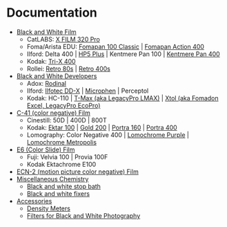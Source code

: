 # Documentation

* [Black and White Film](./bw_film/)
  * CatLABS: [X FILM 320 Pro](./bw_film/catlabs_x_film_320.md)
  * Foma/Arista EDU: [Fomapan 100 Classic](./bw_film/foma_fomapan_100.md) | [Fomapan Action 400](./bw_film/foma_fomapan_400.md)
  * Ilford: Delta 400 | [HP5 Plus](./bw_film/ilford_hp5.md) | Kentmere Pan 100 | [Kentmere Pan 400](./bw_film/ilford_kentmere_pan_400.md)
  * Kodak: [Tri-X 400](./bw_film/kodak_tri-x.md)
  * Rollei: [Retro 80s](./bw_film/rollei_retro_80s.md) | [Retro 400s](./bw_film/rollei_retro_400s.md)
* [Black and White Developers](./bw_developers/)
  * Adox: [Rodinal](./bw_developers/rodinal.md)
  * Ilford: [Ilfotec DD-X](./bw_developers/ilford_ilfotec_ddx.md) | [Microphen](./bw_developers/ilford_microphen.md) | Perceptol
  * Kodak: HC-110 | [T-Max (aka LegacyPro LMAX)](./bw_developers/kodak_tmax.md) | [Xtol (aka Fomadon Excel, LegacyPro EcoPro)](./bw_developers/kodak_xtol.md)
* [C-41 (color negative) Film](./c41_film/)
  * Cinestill: 50D | 400D | 800T
  * Kodak: [Ektar 100](./c41_film/kodak_ektar_100.md) | [Gold 200](./c41_film/kodak_gold_200.md) | [Portra 160](./c41_film/kodak_portra_160.md) | [Portra 400](./c41_film/kodak_portra_400.md)
  * Lomography: Color Negative 400 | [Lomochrome Purple](./c41_film/lomography_lomochrome_purple.md) | [Lomochrome Metropolis](./c41_film/lomography_lomochrome_metropolis.md)
* [E6 (Color Slide) Film](./e6_film/)
  * Fuji: Velvia 100 | Provia 100F
  * Kodak Ektachrome E100
* [ECN-2 (motion picture color negative) Film](./ecn-2_film/)
* [Miscellaneous Chemistry](./misc_chemistry/)
  * [Black and white stop bath](./misc_chemistry/bw_stop_bath.md)
  * [Black and white fixers](./misc_chemistry/bw_fixers.md)
* [Accessories](./accessories/)
  * [Density Meters](./accessories/density_meters.md)
  * [Filters for Black and White Photography](./accessories/bw_filters.md)

